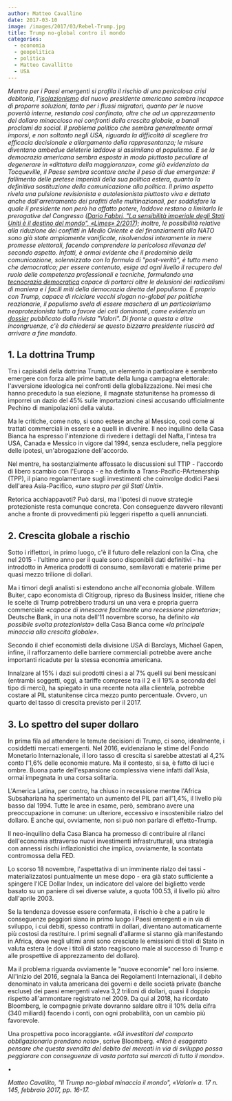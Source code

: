 ```yaml
---
author: Matteo Cavallino
date: 2017-03-10
image: /images/2017/03/Rebel-Trump.jpg
title: Trump no-global contro il mondo
categories:
  - economia
  - geopolitica
  - politica
  - Matteo Cavallitto
  - USA
---
```


*Mentre per i Paesi emergenti si profila il rischio di una pericolosa crisi debitoria, l'[isolazionismo](http://www.lindro.it/lisolazionismo-trump-un-muro-verso-la-presidenza/)* *del nuovo presidente americano sembra incapace di proporre soluzioni, tanto per i flussi migratori, quanto per le nuove povertà interne, restando così confinato, oltre che ad un apprezzamento del dollaro minaccioso nei confronti della crescita globale, a banali proclami da social. Il problema politico che sembra generalmente ormai imporsi, e non soltanto negli USA, riguarda la difficoltà di scegliere tra efficacia decisionale e allargamento della rappresentanza; le misure diventano ambedue deleterie laddove si assimilano al populismo. E se la democrazia americana sembra esposta in modo piuttosto peculiare al degenerare in «dittatura della maggioranza», come già evidenziato da Tocqueville, il Paese sembra scontare anche il peso di due emergenze: il fallimento delle pretese imperiali della sua politica estera, quanto la definitiva sostituzione della comunicazione alla politica. Il primo aspetto rivela una pulsione revisionista e autolesionista piuttosto viva e dettata anche dall'arretramento dei profitti delle multinazionali, per soddisfare la quale il presidente non però ha affatto potere, laddove restano a limitarlo le prerogative del Congresso ([Dario Fabbri, "La sensibilità imperiale degli Stati Uniti è il destino del mondo", «Limes» 2/2017](http://www.limesonline.com/cartaceo/la-sensibilita-imperiale-degli-stati-uniti-e-il-destino-del-mondo?prv=true)); inoltre, le possibilità relative alla riduzione dei conflitti in Medio Oriente e dei finanziamenti alla NATO sono già state ampiamente vanificate, risolvendosi interamente in mere promesse elettorali, facendo comprendere la pericolosa rilevanza del secondo aspetto. Infatti, è ormai evidente che il predominio della comunicazione, solennizzato con la formula di "post-verità", è tutto meno che democratico; per essere contenuto, esige ad ogni livello il recupero del ruolo delle competenza professionali e tecniche, formulando una [tecnocrazia democratica](http://www.scritture.net/mag/il-disgusto-della-democrazia/index.html) capace di portarci oltre le delusioni dei radicalismi di maniera e i facili miti della democrazia diretta del populismo. E proprio con Trump, capace di riciclare vecchi slogan no-global per politiche reazionarie, il populismo svela di essere maschera di un particolarismo neoprotezionista tutto a favore dei ceti dominanti, come evidenzia un [dossier](https://stores.streetlib.com/it/search?publisher=Valori) pubblicato dalla rivista "Valori". Di fronte a questa e altre incongruenze, c'è da chiedersi se questo bizzarro presidente riuscirà ad arrivare a fine mandato.*

## 1. La dottrina Trump

Tra i capisaldi della dottrina Trump, un elemento in particolare è sembrato emergere con forza alle prime battute della lunga campagna elettorale: l'avversione ideologica nei confronti della globalizzazione. Nei mesi che hanno preceduto la sua elezione, il magnate statunitense ha promesso di imporrei un dazio del 45% sulle importazioni cinesi accusando ufficialmente Pechino di manipolazioni della valuta.

Ma le critiche, come noto, si sono estese anche al Messico, così come ai trattati commerciali in essere e a quelli in divenire. Il neo inquilino della Casa Bianca ha espresso l'intenzione di rivedere i dettagli del Nafta, l'intesa tra USA, Canada e Messico in vigore dal 1994, senza escludere, nella peggiore delle ipotesi, un'abrogazione dell'accordo.

Nel mentre, ha sostanzialmente affossato le discussioni sul TTIP - l'accordo di libero scambio con l'Europa - e ha definito a Trans-Pacific-PArtenership (TPP), il piano regolamentare sugli investimenti che coinvolge dodici Paesi dell'area Asia-Pacifico, *«uno stupro per gli Stati Uniti»*.

Retorica acchiappavoti? Può darsi, ma l'ipotesi di nuove strategie protezioniste resta comunque concreta. Con conseguenze davvero rilevanti anche a fronte di provvedimenti più leggeri rispetto a quelli annunciati.

## 2. Crescita globale a rischio

Sotto i riflettori, in primo luogo, c'è il futuro delle relazioni con la Cina, che nel 2015 - l'ultimo anno per il quale sono disponibili dati definitivi - ha introdotto in America prodotti di consumo, semilavorati e materie prime per quasi mezzo trilione di dollari.

Ma i timori degli analisti si estendono anche all'economia globale. Willem Buiter, capo economista di Citigroup, ripreso da Business Insider, ritiene che le scelte di Trump potrebbero tradursi un una vera e propria guerra commerciale *«capace di innescare facilmente una recessione planetaria»*; Deutsche Bank, in una nota dell'11 novembre scorso, ha definito *«la possibile svolta protezionista»* della Casa Bianca come *«la principale minaccia alla crescita globale»*.

Secondo il chief economisti della divisione USA di Barclays, Michael Gapen, infine, il rafforzamento delle barriere commerciali potrebbe avere anche importanti ricadute per la stessa economia americana.

Innalzare al 15% i dazi sui prodotti cinesi a al 7% quelli sui beni messicani (entrambi soggetti, oggi, a tariffe comprese tra il 2 e il 19% a seconda del tipo di merci), ha spiegato in una recente nota alla clientela, potrebbe costare al PIL statunitense circa mezzo punto percentuale. Ovvero, un quarto del tasso di crescita previsto per il 2017.

## 3. Lo spettro del super dollaro

In prima fila ad attendere le temute decisioni di Trump, ci sono, idealmente, i cosiddetti mercati emergenti. Nel 2016, evidenziano le stime del Fondo Monetario Internazionale, il loro tasso di crescita si sarebbe attestati al 4,2% conto l'1,6% delle economie mature. Ma il contesto, si sa, è fatto di luci e ombre. Buona parte dell'espansione complessiva viene infatti dall'Asia, ormai impegnata in una corsa solitaria.

L'America Latina, per contro, ha chiuso in recessione mentre l'Africa Subsahariana ha sperimentato un aumento del PIL pari all'1,4%, il livello più basso dal 1994. Tutte le aree in esame, però, sembrano avere una preoccupazione in comune: un ulteriore, eccessivo e insostenibile rialzo del dollaro. E anche qui, ovviamente, non si può non parlare di effetto-Trump.

Il neo-inquilino della Casa Bianca ha promesso di contribuire al rilanci dell'economia attraverso nuovi investimenti infrastrutturali, una strategia con annessi rischi inflazionistici che implica, ovviamente, la scontata contromossa della FED.

Lo scorso 18 novembre, l'aspettativa di un imminente rialzo dei tassi - materializzatosi puntualmente un mese dopo - era già stato sufficiente a spingere l'ICE Dollar Index, un indicatore del valore del biglietto verde basato su un paniere di sei diverse valute, a quota 100.53, il livello più altro dall'aprile 2003.

Se la tendenza dovesse essere confermata, il rischio è che a patire le conseguenze peggiori siano in primo luogo i Paesi emergenti e in via di sviluppo, i cui debiti, spesso contratti in dollari, diventano automaticamente più costosi da restituire. I primi segnali d'allarme si stanno già manifestando in Africa, dove negli ultimi anni sono cresciute le emissioni di titoli di Stato in valuta estera (e dove i titoli di stato reagiscono male al successo di Trump e alle prospettive di apprezzamento del dollaro).

Ma il problema riguarda ovviamente le "nuove economie" nel loro insieme. All'inizio del 2016, segnala la Banca dei Regolamenti Internazionali, il debito denominato in valuta americana dei governi e delle società private (banche escluse) dei paesi emergenti valeva 3,2 trilioni di dollari, quasi il doppio rispetto all'ammontare registrato nel 2009. Da qui al 2018, ha ricordato Bloomberg, le compagnie private dovranno saldare oltre il 10% della cifra (340 miliardi) facendo i conti, con ogni probabilità, con un cambio più favorevole.

Una prospettiva poco incoraggiante. *«Gli investitori del comparto obbligazionario prendano nota»*, scrive Bloomberg. *«Non è esagerato pensare che questa svendita del debito dei mercati in via di sviluppo possa peggiorare con conseguenze di vasta portata sui mercati di tutto il mondo»*.

•

*Matteo Cavallito, "Il Trump no-global minaccia il mondo", «Valori» a. 17 n. 145, febbraio 2017, pp. 16-17.*

